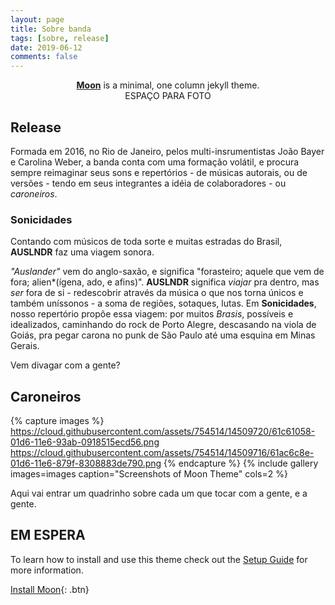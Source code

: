 ```yaml
---
layout: page
title: Sobre banda
tags: [sobre, release]
date: 2019-06-12
comments: false
---
```

    
<center><a href="http://taylantatli.github.io/Moon"><b>Moon</b></a> is a minimal, one column jekyll theme.</center>

<center>ESPAÇO PARA FOTO </center>

## Release

Formada em 2016, no Rio de Janeiro, pelos multi-insrumentistas João Bayer e Carolina Weber, a banda conta com uma formação volátil, e  procura sempre reimaginar seus sons e repertórios - de músicas autorais, ou de versões - tendo em seus integrantes a idéia de colaboradores - ou *caroneiros*.

### Sonicidades

Contando com músicos de toda sorte e muitas estradas do Brasil, **AUSLNDR** faz uma viagem sonora.

*"Auslander"* vem do anglo-saxão, e significa "forasteiro; aquele que vem de fora; alien*(ígena, ado, e afins)". **AUSLNDR** significa *viajar* pra dentro, mas *ser* fora de si - redescobrir através da música o que nos torna únicos e também uníssonos - a soma de regiões, sotaques, lutas.
Em **Sonicidades**, nosso repertório propõe essa viagem: por muitos *Brasis*, possíveis e idealizados, caminhando do rock de Porto Alegre, descasando na viola de Goiás, pra pegar carona no punk de São Paulo até uma esquina em Minas Gerais.

Vem divagar com a gente?

## Caroneiros

{% capture images %}
    https://cloud.githubusercontent.com/assets/754514/14509720/61c61058-01d6-11e6-93ab-0918515ecd56.png
    https://cloud.githubusercontent.com/assets/754514/14509716/61ac6c8e-01d6-11e6-879f-8308883de790.png
{% endcapture %}
{% include gallery images=images caption="Screenshots of Moon Theme" cols=2 %}

Aqui vai entrar um quadrinho sobre cada um que tocar com a gente, e a gente.

## EM ESPERA

To learn how to install and use this theme check out the [Setup Guide](http://taylantatli.me/Moon/moon-theme/) for more information.
      
[Install Moon](https://github.com/TaylanTatli/Moon){: .btn}

